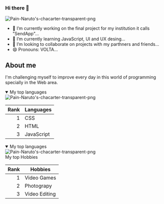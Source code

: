 ### Hi there 👋
<picture>
 <source media="(prefers-color-scheme: dark)" srcset="https://i.pinimg.com/originals/2b/15/81/2b15814cb9fd1e88ae75ddd100e7ee46.gif">
 <source media="(prefers-color-scheme: light)" srcset="https://i.pinimg.com/originals/2b/15/81/2b15814cb9fd1e88ae75ddd100e7ee46.gif">
 <img alt="Pain-Naruto's-chacarter-transparent-png" src="https://i.pinimg.com/originals/2b/15/81/2b15814cb9fd1e88ae75ddd100e7ee46.gif">
</picture>

- 🔭 I’m currently working on the final project for my institution it calls "SendApp"...
- 🌱 I’m currently learning JavaScript, UI and UX desing...
- 👯 I’m looking to collaborate on projects with my parthners and friends...
- 😄 Pronouns: VOLTA...

## About me
I'm challenging myself to improve every day in this world of programming specially in the Web area.

<details open>
 <picture>
 <source media="(prefers-color-scheme: dark)" srcset="https://i.pinimg.com/originals/c0/15/69/c015697d18d0f242e331fff189a2842b.gif">
 <source media="(prefers-color-scheme: light)" srcset="https://i.pinimg.com/originals/c0/15/69/c015697d18d0f242e331fff189a2842b.gif">
 <img alt="Pain-Naruto's-chacarter-transparent-png" src="https://i.pinimg.com/originals/c0/15/69/c015697d18d0f242e331fff189a2842b.gif">
</picture>
<summary>My top languages</summary>

| Rank | Languages |
|-----:|-----------|
|     1| CSS       |
|     2| HTML      |
|     3| JavaScript|

</details>
<details open>
  <picture>
 <source media="(prefers-color-scheme: dark)" srcset="https://media.tenor.com/hwlmo8eXUPEAAAAi/levi-attack-on-titan.gif">
 <source media="(prefers-color-scheme: light)" srcset="https://media.tenor.com/hwlmo8eXUPEAAAAi/levi-attack-on-titan.gif">
 <img alt="Pain-Naruto's-chacarter-transparent-png" src="https://media.tenor.com/hwlmo8eXUPEAAAAi/levi-attack-on-titan.gif">
</picture>
<summary>My top languages</summary>

<summary>My top Hobbies</summary>

| Rank | Hobbies   |
|-----:|-----------|
|     1| Video Games|
|     2| Photograpy |
|     3| Video Editing|

</details>
